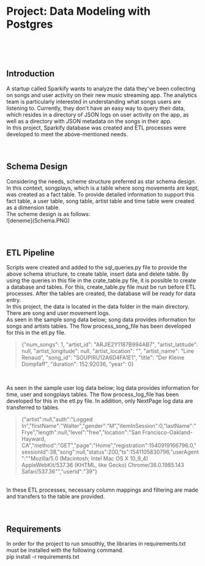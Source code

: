 <h1>Project: Data Modeling with Postgres</h1>

<br>
<br>
<br>

<h2>Introduction</h2>
A startup called Sparkify wants to analyze the data they've been collecting on songs and user activity on their new music streaming app. The analytics team is particularly interested in understanding what songs users are listening to. Currently, they don't have an easy way to query their data, which resides in a directory of JSON logs on user activity on the app, as well as a directory with JSON metadata on the songs in their app.
<br>
In this project, Sparkify database was created and ETL processes were developed to meet the above-mentioned needs.

<br>
<br>
<br>

<h2>Schema Design</h2>
Considering the needs, scheme structure preferred as star schema design. 
<br>
In this context, songplays, which is a table where song movements are kept, was created as a fact table. To provide detailed information to support this fact table, a user table, song table, artist table and time table were created as a dimension table.
<br>
The scheme design is as follows:
<br>
  ![deneme](Schema.PNG)
<br>
<br>
<br>

<h2>ETL Pipeline</h2>
Scripts were created and added to the sql_queries.py file to provide the above schema structure, to create table, insert data and delete table.
By using the queries in this file in the crate_table.py file, it is possible to create a database and tables. For this, create_table.py file must be run before ETL processes. 
After the tables are created, the database will be ready for data entry. 
<br>
In this project, the data is located in the data folder in the main directory. There are song and user movement logs.
<br>
As seen in the sample song data below; song data provides information for songs and artists tables. The flow process_song_file has been developed for this in the etl.py file.

  > {"num_songs": 1, "artist_id": "ARJIE2Y1187B994AB7", "artist_latitude": null, "artist_longitude": null, "artist_location": "", "artist_name": "Line Renaud", "song_id": "SOUPIRU12A6D4FA1E1", "title": "Der Kleine Dompfaff", "duration": 152.92036, "year": 0}

<br>

As seen in the sample user log data below; log data provides information for time, user and songplays tables. The flow process_log_file has been developed for this in the etl.py file. In addition, only NextPage log data are transferred to tables.
  >{"artist":null,"auth":"Logged In","firstName":"Walter","gender":"M","itemInSession":0,"lastName":"Frye","length":null,"level":"free","location":"San Francisco-Oakland-Hayward, CA","method":"GET","page":"Home","registration":1540919166796.0,"sessionId":38,"song":null,"status":200,"ts":1541105830796,"userAgent":"\"Mozilla\/5.0 (Macintosh; Intel Mac OS X 10_9_4) AppleWebKit\/537.36 (KHTML, like Gecko) Chrome\/36.0.1985.143 Safari\/537.36\"","userId":"39"}

<br>
In these ETL processes, necessary column mappings and filtering are made and transfers to the table are provided. 

<br>
<br>
<br>

<h2>Requirements</h2>
In order for the project to run smoothly, the libraries in requirements.txt must be installed with the following command.
<br>
  pip install -r requirements.txt
